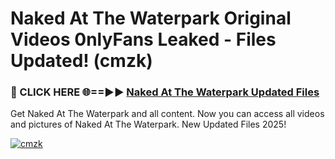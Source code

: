 # Naked At The Waterpark Original Videos 0nlyFans Leaked - Files Updated! (cmzk)

<h3>🔴 CLICK HERE 🌐==►► <a href="https://tinyurl.com/up5wt9bj" rel="nofollow">Naked At The Waterpark Updated Files</a></h3>

Get Naked At The Waterpark and all content. Now you can access all videos and pictures of Naked At The Waterpark. New Updated Files 2025!

[![cmzk](https://i.imgur.com/ABiUzMV.gif)](https://tinyurl.com/up5wt9bj)
